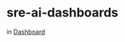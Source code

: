 # sre-ai-dashboards


in [Dashboard](https://storage.cloud.google.com/hwtest_images/sre/Staging-Refresh-dashboard.html)